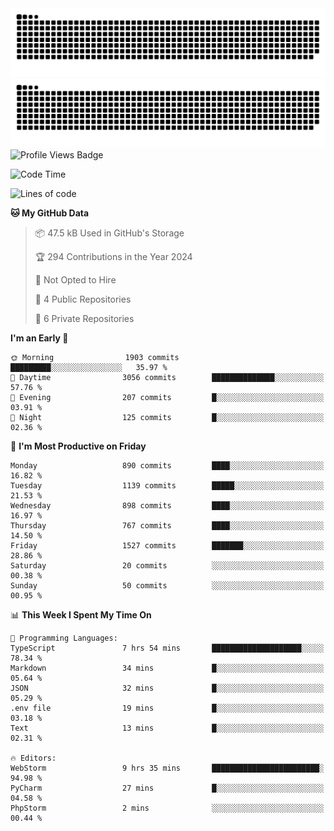 <img src="https://github.com/nielsbaggerman/nielsbaggerman/blob/output/github-contribution-grid-snake.svg#gh-light-mode-only" alt="GitHub Snake Light">
<img src="https://github.com/nielsbaggerman/nielsbaggerman/blob/output/github-contribution-grid-snake-dark.svg#gh-dark-mode-only" alt="GitHub Snake Dark">
<img src="https://komarev.com/ghpvc/?username=nielsbaggerman&amp;label=Profile+Views" alt="Profile Views Badge" />

<!--START_SECTION:waka-->
![Code Time](http://img.shields.io/badge/Code%20Time-2%2C147%20hrs%204%20mins-blue)

![Lines of code](https://img.shields.io/badge/From%20Hello%20World%20I%27ve%20Written-7.6%20million%20lines%20of%20code-blue)

**🐱 My GitHub Data** 

> 📦 47.5 kB Used in GitHub's Storage 
 > 
> 🏆 294 Contributions in the Year 2024
 > 
> 🚫 Not Opted to Hire
 > 
> 📜 4 Public Repositories 
 > 
> 🔑 6 Private Repositories 
 > 
**I'm an Early 🐤** 

```text
🌞 Morning                1903 commits        █████████░░░░░░░░░░░░░░░░   35.97 % 
🌆 Daytime                3056 commits        ██████████████░░░░░░░░░░░   57.76 % 
🌃 Evening                207 commits         █░░░░░░░░░░░░░░░░░░░░░░░░   03.91 % 
🌙 Night                  125 commits         █░░░░░░░░░░░░░░░░░░░░░░░░   02.36 % 
```
📅 **I'm Most Productive on Friday** 

```text
Monday                   890 commits         ████░░░░░░░░░░░░░░░░░░░░░   16.82 % 
Tuesday                  1139 commits        █████░░░░░░░░░░░░░░░░░░░░   21.53 % 
Wednesday                898 commits         ████░░░░░░░░░░░░░░░░░░░░░   16.97 % 
Thursday                 767 commits         ████░░░░░░░░░░░░░░░░░░░░░   14.50 % 
Friday                   1527 commits        ███████░░░░░░░░░░░░░░░░░░   28.86 % 
Saturday                 20 commits          ░░░░░░░░░░░░░░░░░░░░░░░░░   00.38 % 
Sunday                   50 commits          ░░░░░░░░░░░░░░░░░░░░░░░░░   00.95 % 
```


📊 **This Week I Spent My Time On** 

```text
💬 Programming Languages: 
TypeScript               7 hrs 54 mins       ████████████████████░░░░░   78.34 % 
Markdown                 34 mins             █░░░░░░░░░░░░░░░░░░░░░░░░   05.64 % 
JSON                     32 mins             █░░░░░░░░░░░░░░░░░░░░░░░░   05.29 % 
.env file                19 mins             █░░░░░░░░░░░░░░░░░░░░░░░░   03.18 % 
Text                     13 mins             █░░░░░░░░░░░░░░░░░░░░░░░░   02.31 % 

🔥 Editors: 
WebStorm                 9 hrs 35 mins       ████████████████████████░   94.98 % 
PyCharm                  27 mins             █░░░░░░░░░░░░░░░░░░░░░░░░   04.58 % 
PhpStorm                 2 mins              ░░░░░░░░░░░░░░░░░░░░░░░░░   00.44 % 
```


<!--END_SECTION:waka-->
